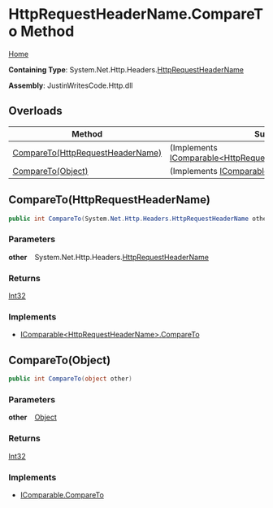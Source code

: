 # HttpRequestHeaderName\.CompareTo Method

[Home](../../../../README.md)

**Containing Type**: System\.Net\.Http\.Headers\.[HttpRequestHeaderName](../README.md)

**Assembly**: JustinWritesCode\.Http\.dll

## Overloads

| Method | Summary |
| ------ | ------- |
| [CompareTo(HttpRequestHeaderName)](#3847323109) |  \(Implements [IComparable\<HttpRequestHeaderName\>.CompareTo](https://docs.microsoft.com/en-us/dotnet/api/system.icomparable-1.compareto)\) |
| [CompareTo(Object)](#3189291534) |  \(Implements [IComparable.CompareTo](https://docs.microsoft.com/en-us/dotnet/api/system.icomparable.compareto)\) |

<a id="3847323109"></a>

## CompareTo\(HttpRequestHeaderName\) 

```csharp
public int CompareTo(System.Net.Http.Headers.HttpRequestHeaderName other)
```

### Parameters

**other** &ensp; System\.Net\.Http\.Headers\.[HttpRequestHeaderName](../README.md)

### Returns

[Int32](https://docs.microsoft.com/en-us/dotnet/api/system.int32)

### Implements

* [IComparable\<HttpRequestHeaderName\>.CompareTo](https://docs.microsoft.com/en-us/dotnet/api/system.icomparable-1.compareto)
<a id="3189291534"></a>

## CompareTo\(Object\) 

```csharp
public int CompareTo(object other)
```

### Parameters

**other** &ensp; [Object](https://docs.microsoft.com/en-us/dotnet/api/system.object)

### Returns

[Int32](https://docs.microsoft.com/en-us/dotnet/api/system.int32)

### Implements

* [IComparable.CompareTo](https://docs.microsoft.com/en-us/dotnet/api/system.icomparable.compareto)
